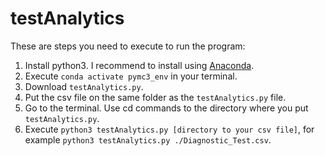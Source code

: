 # testAnalytics

These are steps you need to execute to run the program:
1. Install python3. I recommend to install using [Anaconda](https://www.anaconda.com/products/individual).
2. Execute `conda activate pymc3_env` in your terminal.
3. Download `testAnalytics.py`.
4. Put the csv file on the same folder as the `testAnalytics.py` file.
5. Go to the terminal. Use cd commands to the directory where you put `testAnalytics.py`.
6. Execute `python3 testAnalytics.py [directory to your csv file]`, for example `python3 testAnalytics.py ./Diagnostic_Test.csv`.
